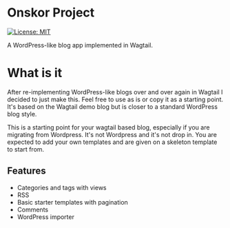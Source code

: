# Onskor Project
[![License: MIT](https://img.shields.io/badge/license-MIT-blue.svg)](https://github.com/denislour/onskor/blob/master/LICENSE)

A WordPress-like blog app implemented in Wagtail.

# What is it

After re-implementing WordPress-like blogs over and over again in Wagtail I decided to just make this.
Feel free to use as is or copy it as a starting point. 
It's based on the Wagtail demo blog but is closer to a standard WordPress blog style. 

This is a starting point for your wagtail based blog, especially if you are migrating from Wordpress.
It's not Wordpress and it's not drop in. You are expected to add your own templates and are given on a skeleton template to start from.

## Features

- Categories and tags with views
- RSS
- Basic starter templates with pagination
- Comments
- WordPress importer
